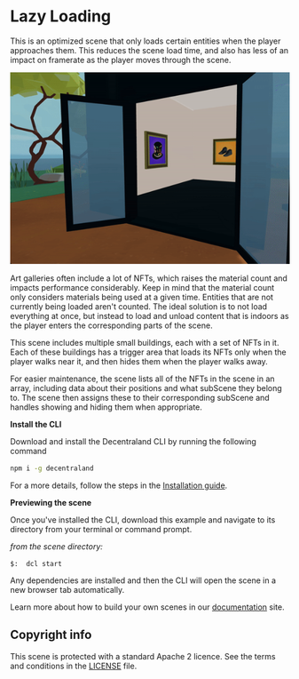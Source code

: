 # Lazy Loading

This is an optimized scene that only loads certain entities when the player approaches them. This reduces the scene load time, and also has less of an impact on framerate as the player moves through the scene.

![](screenshot/screenshot.gif)

Art galleries often include a lot of NFTs, which raises the material count and impacts performance considerably. Keep in mind that the material count only considers materials being used at a given time. Entities that are not currently being loaded aren't counted. The ideal solution is to not load everything at once, but instead to load and unload content that is indoors as the player enters the corresponding parts of the scene.

This scene includes multiple small buildings, each with a set of NFTs in it. Each of these buildings has a trigger area that loads its NFTs only when the player walks near it, and then hides them when the player walks away.

For easier maintenance, the scene lists all of the NFTs in the scene in an array, including data about their positions and what subScene they belong to. The scene then assigns these to their corresponding subScene and handles showing and hiding them when appropriate.

**Install the CLI**

Download and install the Decentraland CLI by running the following command

```bash
npm i -g decentraland
```

For a more details, follow the steps in the [Installation guide](https://docs.decentraland.org/documentation/installation-guide/).

**Previewing the scene**

Once you've installed the CLI, download this example and navigate to its directory from your terminal or command prompt.

_from the scene directory:_

```
$:  dcl start
```

Any dependencies are installed and then the CLI will open the scene in a new browser tab automatically.

Learn more about how to build your own scenes in our [documentation](https://docs.decentraland.org/) site.

## Copyright info

This scene is protected with a standard Apache 2 licence. See the terms and conditions in the [LICENSE](/LICENSE) file.
